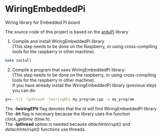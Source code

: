 WiringEmbeddedPi
================

Wiring library for Embedded Pi board

The source code of this  project is based on the [arduPi](http://www.cooking-hacks.com/documentation/tutorials/raspberry-pi-to-arduino-shields-connection-bridge "") library

1. Compile and install WiringEmbeddedPi library  
(This step needs to be done on the Raspberry, or using cross-compiling tools for the raspberry in other machine).  
```bash
make install
```
2. Compile a program that uses WiringEmbeddedPi library:  
(This step needs to be done on the raspberry, or using cross-compiling tools for the raspberry in other machine).  
If you have already install the WiringEmbeddedPi library (previous step) you can do:
```bash
g++ -lrt -lpthread -lwiringEPi my_program.cpp -o my_program
```  
The **-lwiringEPit** flag denotes that the ld will find WiringEmbeddedPi library
The **-lrt** flag is necesary because the library uses the function *clock_gettime* (time.h).   
The **-lpthread** option is needed because *attachInterrupt()* and *detachInterrupt()* functions use threads.
